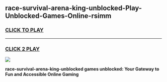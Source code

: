 
## race-survival-arena-king-unblocked-Play-Unblocked-Games-Online-rsimm
<h3>
<a href="https://premium76.site?title=race-survival-arena-king-unblocked&ref=25A">CLICK TO PLAY</a></h3>
<hr>

<h3>
<a href="https://premium76.site?title=race-survival-arena-king-unblocked&ref=25A">CLICK 2 PLAY</a>
  
</h3>

<a href="https://premium76.site?title=race-survival-arena-king-unblocked&ref=25A"><img src="https://clearcache.store/games.png"></a>


**race-survival-arena-king-unblocked games unblocked: Your Gateway to Fun and Accessible Online Gaming**
